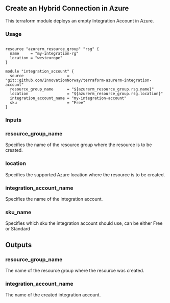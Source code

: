 
## Create an Hybrid Connection in Azure

This terraform module deploys an empty Integration Account in Azure.

### Usage

```hcl

resource "azurerm_resource_group" "rsg" {
  name     = "my-integration-rg"
  location = "westeurope"
}

module "integration_account" {
  source                   = "git::github.com/InnovationNorway/terraform-azurerm-integration-account"
  resource_group_name      = "${azurerm_resource_group.rsg.name}"
  location                 = "${azurerm_resource_group.rsg.location}"
  integration_account_name = "my-integration-account"
  sku                      = "Free"
}

```

### Inputs

### resource_group_name
Specifies the name of the resource group where the resource is to be created.

### location
Specifies the supported Azure location where the resource is to be created.

### integration_account_name
Specifies the name of the integration account.

### sku_name
Specifies which sku the integration account should use, can be either Free or Standard


## Outputs

### resource_group_name
The name of the resource group where the resource was created.

### integration_account_name
The name of the created integration account.
